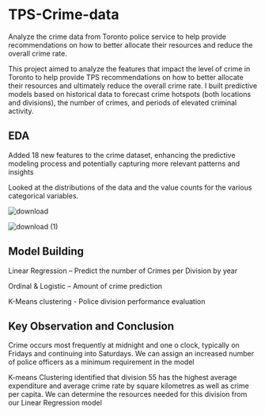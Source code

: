 # TPS-Crime-data
Analyze the crime data from Toronto police service to help provide recommendations on how to better allocate their resources and reduce the overall crime rate.

This project aimed to analyze the features that impact the level of crime in Toronto to help provide TPS recommendations on how to better allocate their resources 
and ultimately reduce the overall crime rate. I built predictive models based on historical data to forecast crime hotspots (both locations and divisions), 
the number of crimes, and periods of elevated criminal activity. 
## EDA
Added 18 new features to the crime dataset, enhancing the predictive modeling process and potentially capturing more relevant patterns and insights

Looked at the distributions of the data and the value counts for the various categorical variables.

![download](https://github.com/GraceLiruohan/TPS-Crime-data/assets/139920767/da213736-24be-49f3-b1c0-96b01c7d4528)

![download (1)](https://github.com/GraceLiruohan/TPS-Crime-data/assets/139920767/f277717c-563f-4e32-9e17-3b30ebfcfd5c)

## Model Building
Linear Regression – Predict the number of Crimes per Division by year

Ordinal & Logistic – Amount of crime prediction

K-Means clustering - Police division performance evaluation
## Key Observation and Conclusion
Crime occurs most frequently at midnight and one o clock, typically on Fridays and continuing into Saturdays. We can assign an increased number of police officers as a minimum requirement in the model

K-means Clustering identified that division 55 has the highest average expenditure and average crime rate by square kilometres as well as crime per capita. We can determine the resources needed for this division from our Linear Regression model
